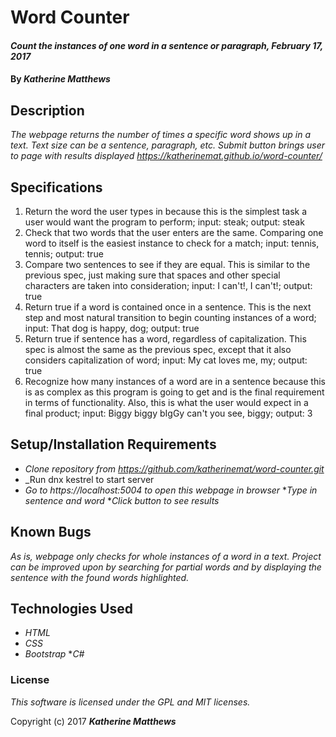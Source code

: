# Word Counter

#### _Count the instances of one word in a sentence or paragraph, February 17, 2017_

#### By _**Katherine Matthews**_

## Description

_The webpage returns the number of times a specific word shows up in a text. Text size can be a sentence, paragraph, etc. Submit button brings user to page with results displayed https://katherinemat.github.io/word-counter/_

## Specifications
1. Return the word the user types in because this is the simplest task a user would want the program to perform; input: steak; output: steak
2. Check that two words that the user enters are the same. Comparing one word to itself is the easiest instance to check for a match; input: tennis, tennis; output: true
3. Compare two sentences to see if they are equal. This is similar to the previous spec, just making sure that spaces and other special characters are taken into consideration; input: I can't!, I can't!; output: true
4. Return true if a word is contained once in a sentence. This is the next step and most natural transition to begin counting instances of a word; input: That dog is happy, dog; output: true
5. Return true if sentence has a word, regardless of capitalization. This spec is almost the same as the previous spec, except that it also considers capitalization of word; input: My cat loves me, my; output: true
6. Recognize how many instances of a word are in a sentence because this is as complex as this program is going to get and is the final requirement in terms of functionality. Also, this is what the user would expect in a final product; input: Biggy biggy bIgGy can't you see, biggy; output: 3

## Setup/Installation Requirements

* _Clone repository from https://github.com/katherinemat/word-counter.git_
* _Run dnx kestrel to start server
* _Go to https://localhost:5004 to open this webpage in browser_
*_Type in sentence and word_
*_Click button to see results_

## Known Bugs

_As is, webpage only checks for whole instances of a word in a text. Project can be improved upon by searching for partial words and by displaying the sentence with the found words highlighted._

## Technologies Used

* _HTML_
* _CSS_
* _Bootstrap_
*_C#_

### License

*This software is licensed under the GPL and MIT licenses.*

Copyright (c) 2017 **_Katherine Matthews_**
